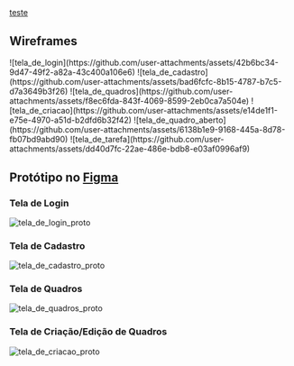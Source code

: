 ## 
<a href='#tela'>teste</a>
<h2> Wireframes </h2>
![tela_de_login](https://github.com/user-attachments/assets/42b6bc34-9d47-49f2-a82a-43c400a106e6)
![tela_de_cadastro](https://github.com/user-attachments/assets/bad6fcfc-8b15-4787-b7c5-d7a3649b3f26)
![tela_de_quadros](https://github.com/user-attachments/assets/f8ec6fda-843f-4069-8599-2eb0ca7a504e)
![tela_de_criacao](https://github.com/user-attachments/assets/e14de1f1-e75e-4970-a51d-b2dfd6b32f42)
![tela_de_quadro_aberto](https://github.com/user-attachments/assets/6138b1e9-9168-445a-8d78-fb07bd9abd90)
![tela_de_tarefa](https://github.com/user-attachments/assets/dd40d7fc-22ae-486e-bdb8-e03af0996af9)

## Protótipo no <a href='https://www.figma.com/proto/L1KjAG9uKjmryXXmqYnBJ7/Projeto-Segunda-Etapa?page-id=0%3A1&node-id=31-7&node-type=canvas&viewport=505%2C316%2C0.42&t=wfpivhlBkXvYAOdo-1&scaling=contain&content-scaling=fixed'>Figma</a>
<h3>Tela de Login</h3>

![tela_de_login_proto](https://github.com/user-attachments/assets/441be688-eaaa-4ee3-8805-2a10f40e16fd)

<h3 id='tela'>Tela de Cadastro</h3>

![tela_de_cadastro_proto](https://github.com/user-attachments/assets/382ae684-7594-4034-898e-5f49b496e165)

<h3>Tela de Quadros</h3>

![tela_de_quadros_proto](https://github.com/user-attachments/assets/11b8e97e-4905-4c37-89eb-0fe269d9bf65)

<h3>Tela de Criação/Edição de Quadros</h3>

![tela_de_criacao_proto](https://github.com/user-attachments/assets/b9a461d4-d634-499b-baa7-312fac670dfd)
